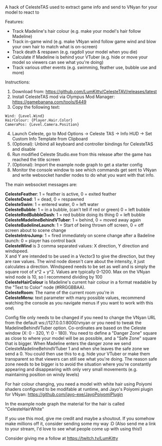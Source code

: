 A hack of CelesteTAS used to extract game info and send to VNyan for your model to react to

Features:
* Track Madeline's hair colour (e.g. make your model's hair follow Madeline)
* Track in-game wind (e.g. make VNyan wind follow game wind and blow your own hair to match what is on-screen)
* Track death & respawn (e.g. ragdoll your model when you die)
* Calculate if Madeline is behind your VTuber (e.g. hide or move your model so viewers can see what you're doing)
* Track various other events (e.g. swimming, feather use, bubble use and more)

Instructions:

1. Download from: https://github.com/LumKitty/CelesteTAV/releases/latest
2. Install CelesteTAS mod via Olympus Mod Manager: https://gamebanana.com/tools/6449
3. Copy the following text:
```
Wind: {Level.Wind}
HairColour: {Player.Hair.Color}
CameraPos: {Level.Camera.Position}
```
4. Launch Celeste, go to Mod Options -> Celeste TAS -> Info HUD -> Set Custom Info Template from Clipboard
5. (Optional): Unbind all keyboard and controller bindings for CelesteTAS and disable
6. Run modified Celeste Studio.exe from this release after the game has reached the title screen
7. (Optional): Import the example node graph to get a starter config
8. Monitor the console window to see which commands get sent to VNyan and write websocket handler nodes to do what you want with that info.
  
The main websocket messages are:

**CelesteFeather**: 1 = feather is active, 0 = exited feather\
**CelesteDead**: 1 = dead, 0 = respawned\
**CelesteSwim**: 1 = entered water, 0 = left water\
**CelesteBubble**: 1 = in a bubble, (can't tell if red or green) 0 = left bubble\
**CelesteRedBubbleDash**: 1 = red bubble doing its thing 0 = left bubble\
**CelesteMadelineBehindVTuber**: 1 = behind, 0 = moved away again\
**CelesteBadelineLaunch**: 1 = Start of being thrown off screen, 0 = off screen about to scene change\
**CelesteIntroJump**: 1 = fired immediately on scene change after a Badeline launch: 0 = player has control back\
**CelesteWind** is 3 comma separated values: X direction, Y direction and windspeed.\
X and Y are intended to be used in a Vector3 to give the direction, but they are raw values. The wind node doesn't care about the intensity, it just calculates a direction. Windspeed needs to be set as well and is simply the square root of x^2 + y^2. Values are typically 0-1200. Max on the VNyan wind node is 10, so I recommend dividing by 100\
**CelesteHairColour** is Madeline's current hair colour in a format readable by the "Text to Color" node (#RRGGBBAA).\
**CelesteRoom**: The name of the current room you're in\
**CelesteMenu**: text parameter with many possible values, recommend watching the console as you navigate menus if you want to work with this one\

Config file only needs to be changed if you need to change the VNyan URL from the default ws://127.0.0.1:8000/vnyan or you need to tweak the MadelineBehindVTuber option. Co-ordinates are based on the Celeste window (X: 0 - 320, Y: 0 - 180). You need to define a "Danger Zone" square as close to where your model will be as possible, and a "Safe Zone" square that is bigger. When Madeline enters the danger zone we send CelesteMadelineBehindVTuber 1 and when she leaves the safe zone we send a 0. You could then use this to e.g. hide your VTuber or make them transparent so that viewers can still see what you're doing. The reason safe zone needs to be bigger is to avoid the situation where you're constantly appearing and disappearing with only very small movements (e.g. maintaining position on windy levels)

For hair colour changing, you need a model with white hair using Poiyomi shaders configured to be modifable at runtime, and Jayo's Poiyomi plugin for VNyan: https://github.com/jayo-exe/JayoPoiyomiPlugin

In the example node graph the material for the hair is called "CelesteHairWhite"

If you use this mod, give me credit and maybe a shoutout. If you somehow make millions off it, consider sending some my way :D 
(Also send me a link to your stream, I'd love to see what people come up with using this!)

Consider giving me a follow at https://twitch.tv/LumKitty
